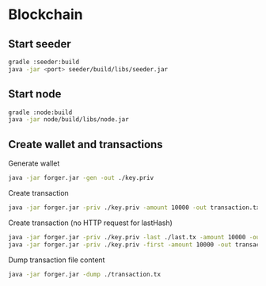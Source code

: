 # Blockchain

## Start seeder
```bash
gradle :seeder:build
java -jar <port> seeder/build/libs/seeder.jar
```

## Start node
```bash
gradle :node:build
java -jar node/build/libs/node.jar
```

## Create wallet and transactions
Generate wallet
```bash
java -jar forger.jar -gen -out ./key.priv
```

Create transaction
```bash
java -jar forger.jar -priv ./key.priv -amount 10000 -out transaction.tx -to <address>
```

Create transaction (no HTTP request for lastHash)
```bash
java -jar forger.jar -priv ./key.priv -last ./last.tx -amount 10000 -out transaction.tx -to <address>
java -jar forger.jar -priv ./key.priv -first -amount 10000 -out transaction.tx -to <address>
```

Dump transaction file content
```bash
java -jar forger.jar -dump ./transaction.tx
```